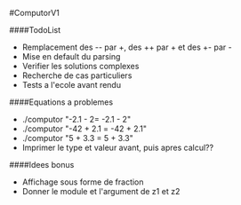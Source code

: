 #ComputorV1

####TodoList
- Remplacement des -- par +, des ++ par + et des +- par -
- Mise en default du parsing
- Verifier les solutions complexes
- Recherche de cas particuliers
- Tests a l'ecole avant rendu

####Equations a problemes
- ./computor "-2.1 - 2= -2.1 - 2"
- ./computor "-42 + 2.1 = -42 + 2.1"
- ./computor "5 + 3.3 = 5 + 3.3"
- Imprimer le type et valeur avant, puis apres calcul??

####Idees bonus
- Affichage sous forme de fraction
- Donner le module et l'argument de z1 et z2

